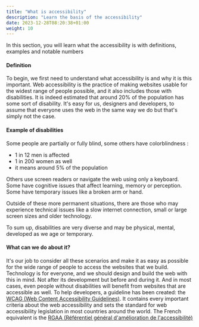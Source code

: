 ```yaml
---
title: "What is accessibility"
description: "Learn the basis of the accessibility"
date: 2023-12-28T08:20:38+01:00
weight: 10
---
```


In this section, you will learn what the accessibility is with definitions, examples and notable numbers

#### Definition

To begin, we first need to understand what accessibility is and why it is this important.
Web accessibility is the practice of making websites usable for the widest range of people possible, and it also
includes those with disabilities.
It is indeed estimated that around 20% of the population has some sort of disability.
It's easy for us, designers and developers, to assume that everyone uses the web in the same way we do but that's simply
not the case.

#### Example of disabilities

Some people are partially or fully blind, some others have colorblindness :

- 1 in 12 men is affected
- 1 in 200 women as well
- it means around 5% of the population

Others use screen readers or navigate the web using only a keyboard.
Some have cognitive issues that affect learning, memory or perception.
Some have temporary issues like a broken arm or hand.

Outside of these more permanent situations, there are those who may experience technical issues like
a slow internet connection, small or large screen sizes and older technology.

To sum up, disabilities are very diverse and may be physical, mental, developed as we age or temporary.

#### What can we do about it?

It's our job to consider all these scenarios and make it as easy as possible for the wide range of people to access the
websites that we build.
Technology is for everyone, and we should design and build the web with this in mind. Not after its development but
before and during it.
And in most cases, even people without disabilities will benefit from websites that are accessible as well. To help
developers, a guideline has
been created: the [WCAG (Web Content Accessibility Guidelines)](https://www.w3.org/WAI/standards-guidelines/wcag/). It
contains every important criteria about the web accessibility and sets the
standard for web accessibility legislation in most countries around the world. The French equivalent is
the [RGAA (Référentiel général d'amélioration
de l'accessibilité)](https://accessibilite.numerique.gouv.fr/)
